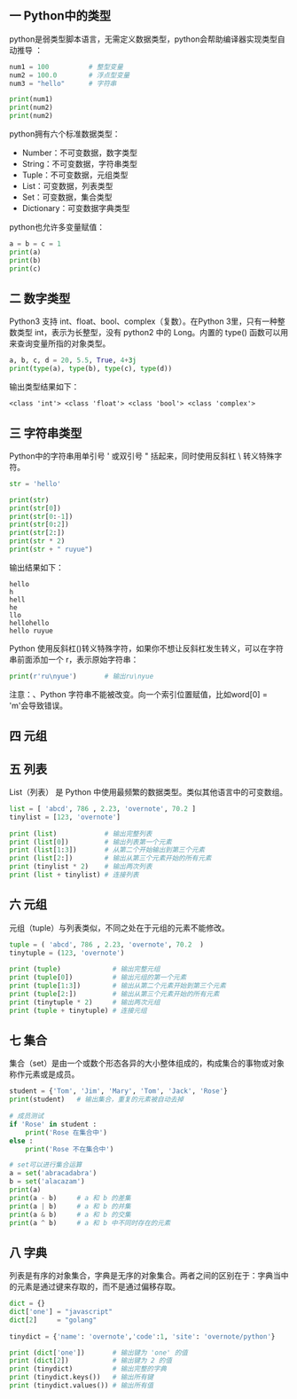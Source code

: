 ## 一 Python中的类型

python是弱类型脚本语言，无需定义数据类型，python会帮助编译器实现类型自动推导 ：
```py
num1 = 100          # 整型变量
num2 = 100.0        # 浮点型变量
num3 = "hello"      # 字符串

print(num1)
print(num2)
print(num2)
```

python拥有六个标准数据类型：
- Number：不可变数据，数字类型
- String：不可变数据，字符串类型
- Tuple：不可变数据，元组类型
- List：可变数据，列表类型
- Set：可变数据，集合类型
- Dictionary：可变数据字典类型

python也允许多变量赋值：
```py
a = b = c = 1
print(a)
print(b)
print(c)
```

## 二 数字类型

Python3 支持 int、float、bool、complex（复数）。在Python 3里，只有一种整数类型 int，表示为长整型，没有 python2 中的 Long。内置的 type() 函数可以用来查询变量所指的对象类型。   

```py
a, b, c, d = 20, 5.5, True, 4+3j
print(type(a), type(b), type(c), type(d))
```

输出类型结果如下：
```
<class 'int'> <class 'float'> <class 'bool'> <class 'complex'>
```

## 三 字符串类型

Python中的字符串用单引号 ' 或双引号 " 括起来，同时使用反斜杠 \ 转义特殊字符。  

```py
str = 'hello'

print(str)
print(str[0])
print(str[0:-1])
print(str[0:2])
print(str[2:])
print(str * 2)
print(str + " ruyue")
```

输出结果如下：
```
hello
h
hell
he
llo
hellohello
hello ruyue
```

Python 使用反斜杠(\)转义特殊字符，如果你不想让反斜杠发生转义，可以在字符串前面添加一个 r，表示原始字符串：
```py
print(r'ru\nyue')       # 输出ru\nyue
```

注意：、Python 字符串不能被改变。向一个索引位置赋值，比如word[0] = 'm'会导致错误。

## 四 元组


## 五 列表

List（列表） 是 Python 中使用最频繁的数据类型。类似其他语言中的可变数组。  

```py
list = [ 'abcd', 786 , 2.23, 'overnote', 70.2 ]
tinylist = [123, 'overnote']
 
print (list)            # 输出完整列表
print (list[0])         # 输出列表第一个元素
print (list[1:3])       # 从第二个开始输出到第三个元素
print (list[2:])        # 输出从第三个元素开始的所有元素
print (tinylist * 2)    # 输出两次列表
print (list + tinylist) # 连接列表
```

## 六 元组 

元组（tuple）与列表类似，不同之处在于元组的元素不能修改。  

```py
tuple = ( 'abcd', 786 , 2.23, 'overnote', 70.2  )
tinytuple = (123, 'overnote')
 
print (tuple)             # 输出完整元组
print (tuple[0])          # 输出元组的第一个元素
print (tuple[1:3])        # 输出从第二个元素开始到第三个元素
print (tuple[2:])         # 输出从第三个元素开始的所有元素
print (tinytuple * 2)     # 输出两次元组
print (tuple + tinytuple) # 连接元组
```

## 七 集合

集合（set）是由一个或数个形态各异的大小整体组成的，构成集合的事物或对象称作元素或是成员。  

```py
student = {'Tom', 'Jim', 'Mary', 'Tom', 'Jack', 'Rose'}
print(student)   # 输出集合，重复的元素被自动去掉
 
# 成员测试
if 'Rose' in student :
    print('Rose 在集合中')
else :
    print('Rose 不在集合中')

# set可以进行集合运算
a = set('abracadabra')
b = set('alacazam')
print(a)
print(a - b)     # a 和 b 的差集
print(a | b)     # a 和 b 的并集
print(a & b)     # a 和 b 的交集
print(a ^ b)     # a 和 b 中不同时存在的元素
```

## 八 字典

列表是有序的对象集合，字典是无序的对象集合。两者之间的区别在于：字典当中的元素是通过键来存取的，而不是通过偏移存取。  

```py
dict = {}
dict['one'] = "javascript"
dict[2]     = "golang"
 
tinydict = {'name': 'overnote','code':1, 'site': 'overnote/python'}

print (dict['one'])       # 输出键为 'one' 的值
print (dict[2])           # 输出键为 2 的值
print (tinydict)          # 输出完整的字典
print (tinydict.keys())   # 输出所有键
print (tinydict.values()) # 输出所有值
```